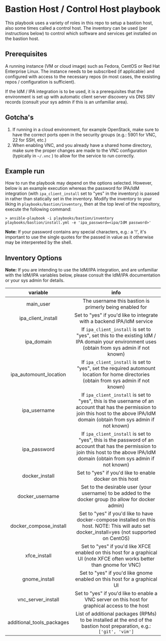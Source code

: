 # Bastion Host / Control Host playbook

This playbook uses a variety of roles in this repo to setup a bastion host, also some times called a control host. The inventory can be used (per instructions below) to control which software and services get installed on the bastion host.


## Prerequisites
A running instance (VM or cloud image) such as Fedora, CentOS or Red Hat Enterprise Linux. The instance needs to be subscribed (if applicable) and configured with access to the necessary repos (in most cases, the exsisting repos / configuration is sufficient).

If the IdM / IPA integration is to be used, it is a prerequisites that the environment is set up with automatic client server discovery vis DNS SRV records (consult your sys admin if this is an unfamiliar area).

## Gotcha's
1. If running in a cloud environment, for example OpenStack, make sure to have the correct ports open in the security groups (e.g.: 5901 for VNC, 22 for SSH, etc.)
2. When enabling VNC, and you already have a shared home directory, make sure the proper changes are made to the VNC configuration (typically in `~/.vnc` ) to allow for the service to run correctly.

## Example run
How to run the playbook may depend on the options selected. However, below is an example execution whereas the password for IPA/IdM integration (with `ipa_client_install` set to "yes" in the inventory) is passed in rather than statically set in the inventory. Modify the inventory to your liking in `playbooks/bastion/inventory`, then at the top level of the repository, execute the following command:

```
> ansible-playbook -i playbooks/bastion/inventory playbooks/bastion/install.yml -e 'ipa_password=<ipa/IdM password>'
```

**Note:** If your password contains any special characters, e.g.: a '!', it's important to use the single quotes for the passed in value as it otherwise may be interpereted by the shell.

## Inventory Options

**Note:** If you are intending to use the IdM/IPA integration, and are unfamiliar with the IdM/IPA variables below, please consult the IdM/IPA documentation or your sys admin for details.

| variable | info |
|:--------:|:----:|
|main_user|The username this bastion is primerly being enabled for|
|ipa_client_install|Set to "yes" if you'd like to integrate with a backend IPA/IdM service|
|ipa_domain|If `ipa_client_install` is set to "yes", set this to the existing IdM / IPA domain your environment uses (obtain from sys admin if not known)|
|ipa_automount_location|If `ipa_client_install` is set to "yes", set the required automount location for home directories (obtain from sys admin if not known)|
|ipa_username|If `ipa_client_install` is set to "yes", this is the username of an account that has the permission to join this host to the above IPA/IdM domain (obtain from sys admin if not known)|
|ipa_password|If `ipa_client_install` is set to "yes", this is the password of an account that has the permission to join this host to the above IPA/IdM domain (obtain from sys admin if not known)
|docker_install|Set to "yes" if you'd like to enable docker on this host|
|docker_username|Set to the desirable user (your username) to be added to the docker group (to allow for docker admin)|
|docker_compose_install|Set to "yes" if you'd like to have docker-compose installed on this host. NOTE: This will auto set docker_install=yes (not supported on CentOS)|
|xfce_install|Set to "yes" if you'd like XFCE enabled on this host for a graphical UI (note XFCE often works better than gnome for VNC)|
|gnome_install|Set to "yes" if you'd like gnome enabled on this host for a graphical UI|
|vnc_server_install|Set to "yes" if you'd like to enable a VNC server on this host for graphical access to the host|
|additional_tools_packages|List of additional packages (RPMs) to be installed at the end of the bastion host preparation, e.g.: `['git', 'vim']`|

